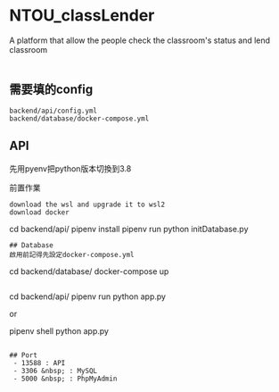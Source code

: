 # NTOU_classLender

A platform that allow the people check the classroom's status and lend classroom
<br/><br/>
## 需要填的config
```
backend/api/config.yml
backend/database/docker-compose.yml
```

## API
先用pyenv把python版本切換到3.8


前置作業
```
download the wsl and upgrade it to wsl2
download docker
```
cd backend/api/
pipenv install
pipenv run python initDatabase.py
```
## Database
啟用前記得先設定docker-compose.yml
```
cd backend/database/
docker-compose up
```
```
cd backend/api/
pipenv run python app.py

or

pipenv shell
python app.py
```

## Port
 - 13588 : API
 - 3306 &nbsp; : MySQL
 - 5000 &nbsp; : PhpMyAdmin
